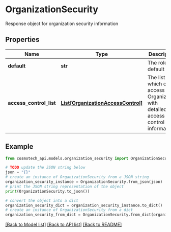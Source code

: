 # OrganizationSecurity

Response object for organization security information

## Properties

Name | Type | Description | Notes
------------ | ------------- | ------------- | -------------
**default** | **str** | The role by default | 
**access_control_list** | [**List[OrganizationAccessControl]**](OrganizationAccessControl.md) | The list which can access this Organization with detailed access control information | 

## Example

```python
from cosmotech_api.models.organization_security import OrganizationSecurity

# TODO update the JSON string below
json = "{}"
# create an instance of OrganizationSecurity from a JSON string
organization_security_instance = OrganizationSecurity.from_json(json)
# print the JSON string representation of the object
print(OrganizationSecurity.to_json())

# convert the object into a dict
organization_security_dict = organization_security_instance.to_dict()
# create an instance of OrganizationSecurity from a dict
organization_security_from_dict = OrganizationSecurity.from_dict(organization_security_dict)
```
[[Back to Model list]](../README.md#documentation-for-models) [[Back to API list]](../README.md#documentation-for-api-endpoints) [[Back to README]](../README.md)


